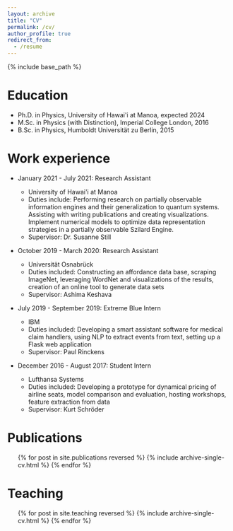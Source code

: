 ```yaml
---
layout: archive
title: "CV"
permalink: /cv/
author_profile: true
redirect_from:
  - /resume
---
```


{% include base_path %}

Education
======
<!-- * M.Sc. in Cognitive Science, Universität Osnabrück, 2020 (expected) -->
* Ph.D. in Physics, University of Hawai'i at Manoa, expected 2024
* M.Sc. in Physics (with Distinction), Imperial College London, 2016
* B.Sc. in Physics, Humboldt Universität zu Berlin, 2015

Work experience
======
* January 2021 - July 2021: Research Assistant
  * University of Hawai'i at Manoa
  * Duties include: Performing research on partially observable information engines and their generalization to quantum systems. Assisting with writing publications and creating visualizations. Implement numerical models to optimize data representation strategies in a partially observable Szilard Engine.  
  * Supervisor: Dr. Susanne Still

* October 2019 - March 2020: Research Assistant
  * Universität Osnabrück
  * Duties included: Constructing an affordance data base, scraping ImageNet, leveraging WordNet and visualizations of the results, creation of an online tool to generate data sets
  * Supervisor: Ashima Keshava

* July 2019 - September 2019: Extreme Blue Intern
  * IBM
  * Duties included: Developing a smart assistant software for medical claim handlers, using NLP to extract events from text, setting up a Flask web application
  * Supervisor: Paul Rinckens

* December 2016 - August 2017: Student Intern
  * Lufthansa Systems
  * Duties included: Developing a prototype for dynamical pricing of airline seats, model comparison and evaluation, hosting workshops, feature extraction from data
  * Supervisor: Kurt Schröder

<!-- Skills
======
* Quantum Physics
  * Quantum Optics
  * Quantum Information Theory
  * Foundations of Quantum Theory
* Mathematics
  * Advanced Analysis
  * Linear Algebra
  * Functional Analysis
* Programming
  * Python
  * R
  * Matlab
* Basic Neuroscience
* Deep Learning (Theory and practical implementations) -->

Publications
======
  <ul>{% for post in site.publications reversed %}
    {% include archive-single-cv.html %}
  {% endfor %}</ul>

<!-- Talks
======
  <ul>{% for post in site.talks %}
    {% include archive-single-talk-cv.html %}
  {% endfor %}</ul> -->

Teaching
======
  <ul>{% for post in site.teaching reversed %}
    {% include archive-single-cv.html %}
  {% endfor %}</ul>

<!-- Service and leadership
======
* Currently signed in to 43 different slack teams -->
